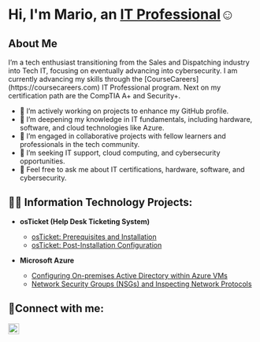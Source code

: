 <h1>Hi, I'm Mario, an <a href="https://linkedin.com/in/mario-esparza-74b494296">IT Professional</a>☺</h1>

<h2>About Me</h2>
I’m a tech enthusiast transitioning from the Sales and Dispatching industry into Tech IT, focusing on eventually advancing into cybersecurity. I am currently advancing my skills through the [CourseCareers](https://coursecareers.com) IT Professional program. Next on my certification path are the CompTIA A+ and Security+.

- 🔭 I’m actively working on projects to enhance my GitHub profile.
- 🌱 I’m deepening my knowledge in IT fundamentals, including hardware, software, and cloud technologies like Azure.
- 👬 I’m engaged in collaborative projects with fellow learners and professionals in the tech community.
- 🤔 I’m seeking IT support, cloud computing, and cybersecurity opportunities.
- 💬 Feel free to ask me about IT certifications, hardware, software, and cybersecurity.


<h2>👨‍💻 Information Technology Projects:</h2>

- <b>osTicket (Help Desk Ticketing System)</b>
  - [osTicket: Prerequisites and Installation](https://github.com/marioesparza0901/osticket-prereqs)
  - [osTicket: Post-Installation Configuration](https://github.com/marioesparza0901/post-install-config)
  
- <b>Microsoft Azure</b>
  - [Configuring On-premises Active Directory within Azure VMs](https://github.com/marioesparza0901/configure-ad)
  - [Network Security Groups (NSGs) and Inspecting Network Protocols](https://github.com/marioesparza0901/azure-network-protocols)

<h2>🤳Connect with me:</h2>


[<img align="left" alt="Josh | LinkedIn" width="22px" src="https://cdn.jsdelivr.net/npm/simple-icons@v3/icons/linkedin.svg" />][linkedin]


[linkedin]: https://linkedin.com/in/mario-esparza-74b494296


